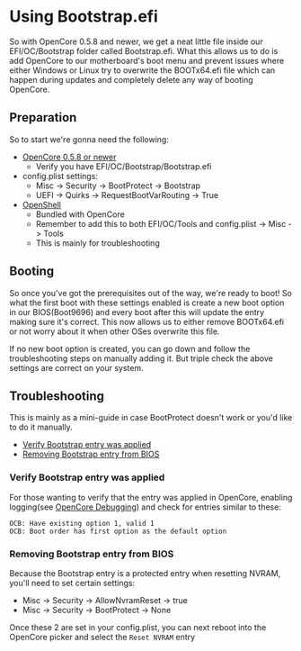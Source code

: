 # Using Bootstrap.efi

<extoc></extoc>

So with OpenCore 0.5.8 and newer, we get a neat little file inside our EFI/OC/Bootstrap folder called Bootstrap.efi. What this allows us to do is add OpenCore to our motherboard's boot menu and prevent issues where either Windows or Linux try to overwrite the BOOTx64.efi file which can happen during updates and completely delete any way of booting OpenCore.

## Preparation

So to start we're gonna need the following:

* [OpenCore 0.5.8 or newer](https://github.com/acidanthera/OpenCorePkg/releases)
  * Verify you have EFI/OC/Bootstrap/Bootstrap.efi
* config.plist settings:
  * Misc -> Security -> BootProtect -> Bootstrap
  * UEFI -> Quirks -> RequestBootVarRouting -> True
* [OpenShell](https://github.com/acidanthera/OpenCorePkg/releases)
  * Bundled with OpenCore
  * Remember to add this to both EFI/OC/Tools and config.plist -> Misc -> Tools
  * This is mainly for troubleshooting
  
## Booting

So once you've got the prerequisites out of the way, we're ready to boot! So what the first boot with these settings enabled is create a new boot option in our BIOS(Boot9696) and every boot after this will update the entry making sure it's correct. This now allows us to either remove BOOTx64.efi or not worry about it when other OSes overwrite this file.

If no new boot option is created, you can go down and follow the troubleshooting steps on manually adding it. But triple check the above settings are correct on your system.
  
## Troubleshooting

This is mainly as a mini-guide in case BootProtect doesn't work or you'd like to do it manually.

* [Verify Bootstrap entry was applied](#verify-bootstrap-entry-was-applied)
* [Removing Bootstrap entry from BIOS](#removing-bootstrap-entry-from-bios)

### Verify Bootstrap entry was applied

For those wanting to verify that the entry was applied in OpenCore, enabling logging(see [OpenCore Debugging](/troubleshooting/debug.md)) and check for entries similar to these:

```
OCB: Have existing option 1, valid 1
OCB: Boot order has first option as the default option
```

### Removing Bootstrap entry from BIOS

Because the Bootstrap entry is a protected entry when resetting NVRAM, you'll need to set certain settings:

* Misc -> Security -> AllowNvramReset -> true
* Misc -> Security -> BootProtect -> None

Once these 2 are set in your config.plist, you can next reboot into the OpenCore picker and select the `Reset NVRAM` entry
